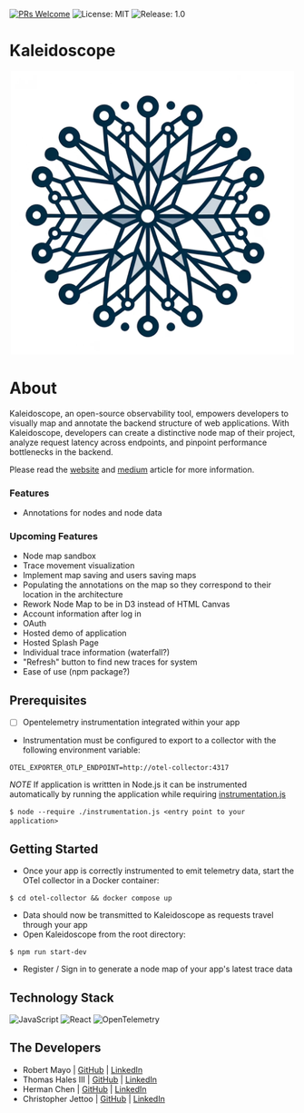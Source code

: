 [![PRs Welcome](https://img.shields.io/badge/PRs-welcome-purple.svg)](https://github.com/open-source-labs/Chronos)
![License: MIT](https://img.shields.io/badge/License-MIT-purple.svg)
![Release: 1.0](https://img.shields.io/badge/Release-1.0-purple)

# Kaleidoscope

<div style="text-align: center;">
  <img src="frontend/src/images/kaleidoscope.png" alt="Kaleidoscope logo" width="500" height="500">
</div>

# About 
Kaleidoscope, an open-source observability tool, empowers developers to visually map and annotate the backend structure of web applications. With Kaleidoscope, developers can create a distinctive node map of their project, analyze request latency across endpoints, and pinpoint performance bottlenecks in the backend.

Please read the [website](www.google.com) and [medium](https://medium.com/@rbrtm984/a8f0f763de83) article for more information.
### Features
- Annotations for nodes and node data

### Upcoming Features
- Node map sandbox
- Trace movement visualization
- Implement map saving and users saving maps
- Populating the annotations on the map so they correspond to their location in the architecture
- Rework Node Map to be in D3 instead of HTML Canvas
- Account information after log in
- OAuth
- Hosted demo of application
- Hosted Splash Page
- Individual trace information (waterfall?)
- "Refresh" button to find new traces for system
- Ease of use (npm package?)

## Prerequisites 
- [ ] Opentelemetry instrumentation integrated within your app
- Instrumentation must be configured to export to a collector with the following environment variable: 
```
OTEL_EXPORTER_OTLP_ENDPOINT=http://otel-collector:4317
```

*NOTE* If application is writtten in Node.js it can be instrumented automatically by running the application while requiring [instrumentation.js](https://github.com/oslabs-beta/Kaleidoscope/blob/dev/instrumentation.js)

```
$ node --require ./instrumentation.js <entry point to your application>
```

## Getting Started
- Once your app is correctly instrumented to emit telemetry data, start the OTel collector in a Docker container:
```
$ cd otel-collector && docker compose up
```
- Data should now be transmitted to Kaleidoscope as requests travel through your app
- Open Kaleidoscope from the root directory:
```
$ npm run start-dev
```
- Register / Sign in to generate a node map of your app's latest trace data

## Technology Stack 
![JavaScript](https://img.shields.io/badge/javascript-%23323330.svg?style=for-the-badge&logo=javascript&logoColor=%23F7DF1E)
![React](https://img.shields.io/badge/React-20232A?style=for-the-badge&logo=react&logoColor=61DAFB)
![OpenTelemetry](https://img.shields.io/badge/OpenTelemetry-3d348b?style=for-the-badge&logo=opentelemetry&logoColor=white)

## The Developers 
- Robert Mayo | [GitHub](https://github.com/rbrtm984) | [LinkedIn](https://www.linkedin.com/in/robertcmayo/)
- Thomas Hales III | [GitHub](https://github.com/thalesIII) | [LinkedIn](https://www.linkedin.com/in/thomas-hales-35ab311a3/)
- Herman Chen | [GitHub](https://github.com/HermanChen4) | [LinkedIn](https://www.linkedin.com/in/herman-chen-839339240/)
- Christopher Jettoo | [GitHub](https://github.com/Christopher-Jettoo) | [LinkedIn](https://www.linkedin.com/in/christopher-j-1a240b169/)
